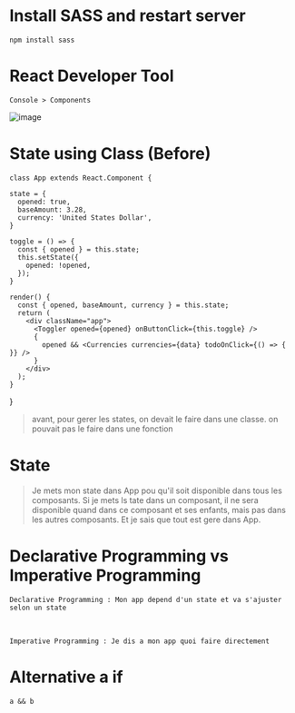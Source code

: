 # Install SASS and restart server

    npm install sass

# React Developer Tool

    Console > Components

![image](https://user-images.githubusercontent.com/104289891/190589702-beccb53b-a613-42c8-a1fe-c3369a5f2123.png)



# State using Class (Before)

    class App extends React.Component {

    state = {
      opened: true,
      baseAmount: 3.28,
      currency: 'United States Dollar',
    }
  
    toggle = () => {
      const { opened } = this.state;
      this.setState({
        opened: !opened,
      });
    }
  
    render() {
      const { opened, baseAmount, currency } = this.state;
      return (
        <div className="app">
          <Toggler opened={opened} onButtonClick={this.toggle} />
          {
            opened && <Currencies currencies={data} todoOnClick={() => { }} />
          }
        </div>
      );
    }
  }


>avant, pour gerer les states, on devait le faire dans une classe. on pouvait pas le faire dans une fonction 

# State 

> Je mets mon state dans App pou qu'il soit disponible dans tous les composants. Si je mets ls tate dans un composant, il ne sera disponible quand dans ce composant et ses enfants, mais pas dans les autres composants.
Et je sais que tout est gere dans App.

# Declarative Programming vs Imperative Programming

    Declarative Programming : Mon app depend d'un state et va s'ajuster selon un state
<br>

    Imperative Programming : Je dis a mon app quoi faire directement

# Alternative a if

    a && b

